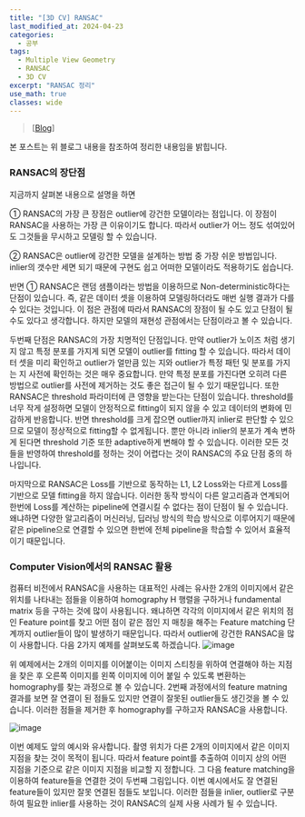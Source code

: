 ```yaml
---
title: "[3D CV] RANSAC"
last_modified_at: 2024-04-23
categories:
  - 공부
tags:
  - Multiple View Geometry
  - RANSAC
  - 3D CV
excerpt: "RANSAC 정리"
use_math: true
classes: wide
---
```


> [[Blog](https://gaussian37.github.io/vision-concept-ransac/)] 

본 포스트는 위 블로그 내용을 참조하여 정리한 내용임을 밝힙니다.

### RANSAC의 장단점

지금까지 살펴본 내용으로 설명을 하면 

① RANSAC의 가장 큰 장점은 outlier에 강건한 모델이라는 점입니다. 
이 장점이 RANSAC을 사용하는 가장 큰 이유이기도 합니다. 
따라서 outlier가 어느 정도 섞여있어도 그것들을 무시하고 모델링 할 수 있습니다.

② RANSAC은 outlier에 강건한 모델을 설계하는 방법 중 가장 쉬운 방법입니다. 
inlier의 갯수만 세면 되기 때문에 구현도 쉽고 어떠한 모델이라도 적용하기도 쉽습니다.

반면 ① RANSAC은 랜덤 샘플이라는 방법을 이용하므로 Non-deterministic하다는 단점이 있습니다. 
즉, 같은 데이터 셋을 이용하여 모델링하더라도 매번 실행 결과가 다를 수 있다는 것입니다. 
이 점은 관점에 따라서 RANSAC의 장점이 될 수도 있고 단점이 될 수도 있다고 생각합니다. 
하지만 모델의 재현성 관점에서는 단점이라고 볼 수 있습니다.

두번째 단점은 RANSAC의 가장 치명적인 단점입니다. 
만약 outlier가 노이즈 처럼 생기지 않고 특정 분포를 가지게 되면 모델이 outlier를 fitting 할 수 있습니다. 
따라서 데이터 셋을 미리 확인하고 outlier가 얼만큼 있는 지와 outlier가 특정 패턴 및 분포를 가지는 지 사전에 확인하는 것은 매우 중요합니다. 
만약 특정 분포를 가진다면 오히려 다른 방법으로 outlier를 사전에 제거하는 것도 좋은 접근이 될 수 있기 때문입니다.
또한 RANSAC은 threshold 파라미터에 큰 영향을 받는다는 단점이 있습니다. 
threshold를 너무 작게 설정하면 모델이 안정적으로 fitting이 되지 않을 수 있고 데이터의 변화에 민감하게 반응합니다. 
반면 threshold를 크게 잡으면 outlier까지 inlier로 판단할 수 있으므로 모델이 정상적으로 fitting할 수 없게됩니다. 
뿐만 아니라 inlier의 분포가 계속 변하게 된다면 threshold 기준 또한 adaptive하게 변해야 할 수 있습니다. 
이러한 모든 것들을 반영하여 threshold를 정하는 것이 어렵다는 것이 RANSAC의 주요 단점 중의 하나입니다.

마지막으로 RANSAC은 Loss를 기반으로 동작하는 L1, L2 Loss와는 다르게 Loss를 기반으로 모델 fitting을 하지 않습니다. 
이러한 동작 방식이 다른 알고리즘과 연계되어 한번에 Loss를 계산하는 pipeline에 연결시킬 수 없다는 점이 단점이 될 수 있습니다. 
왜냐하면 다양한 알고리즘이 머신러닝, 딥러닝 방식의 학습 방식으로 이루어지기 때문에 같은 pipeline으로 연결할 수 있으면 한번에 전체 pipeline을 학습할 수 있어서 효율적이기 때문입니다.

### Computer Vision에서의 RANSAC 활용

컴퓨터 비전에서 RANSAC을 사용하는 대표적인 사례는 유사한 2개의 이미지에서 같은 위치를 나타내는 점들을 이용하여 homography H 행렬을 구하거나 fundamental matrix 등을 구하는 것에 많이 사용됩니다. 
왜냐하면 각각의 이미지에서 같은 위치의 점인 Feature point를 찾고 어떤 점이 같은 점인 지 매칭을 해주는 Feature matching 단계까지 outlier들이 많이 발생하기 때문입니다.
따라서 outlier에 강건한 RANSAC을 많이 사용합니다. 
다음 2가지 예제를 살펴보도록 하겠습니다.
![image](https://github.com/sandokim/sandokim.github.io/assets/74639652/5ac2510c-2e00-4ad7-9b95-729bfcb72e9d)

위 예제에서는 2개의 이미지를 이어붙이는 이미지 스티칭을 위하여 연결해야 하는 지점을 찾은 후 오른쪽 이미지를 왼쪽 이미지에 이어 붙일 수 있도록 변환하는 homography를 찾는 과정으로 볼 수 있습니다.
2번째 과정에서의 feature matning 결과를 보면 잘 연결이 된 점들도 있지만 연결이 잘못된 outlier들도 생긴것을 볼 수 있습니다. 
이러한 점들을 제거한 후 homography를 구하고자 RANSAC을 사용합니다.

![image](https://github.com/sandokim/sandokim.github.io/assets/74639652/fe070daf-502c-41fe-b4bc-ea606571af27)

이번 예제도 앞의 예시와 유사합니다. 촬영 위치가 다른 2개의 이미지에서 같은 이미지 지점을 찾는 것이 목적이 됩니다. 
따라서 feature point를 추출하여 이미지 상의 어떤 지점을 기준으로 같은 이미지 지점을 비교할 지 정합니다. 
그 다음 feature matching을 이용하여 feature들을 연결한 것이 두번째 그림입니다. 
이번 예시에서도 잘 연결된 feature들이 있지만 잘못 연결된 점들도 보입니다. 
이러한 점들을 inlier, outlier로 구분하여 필요한 inlier를 사용하는 것이 RANSAC의 실제 사용 사례가 될 수 있습니다.

